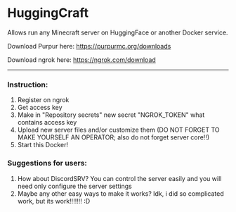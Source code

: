 # HuggingCraft
Allows run any Minecraft server on HuggingFace or another Docker service.

Download Purpur here: https://purpurmc.org/downloads

Download ngrok here: https://ngrok.com/download

----
### Instruction:
1. Register on ngrok
2. Get access key
3. Make in "Repository secrets" new secret "NGROK_TOKEN" what contains access key
4. Upload new server files and/or customize them (DO NOT FORGET TO MAKE YOURSELF AN OPERATOR; also do not forget server core!!)
5. Start this Docker!

### Suggestions for users:
1. How about DiscordSRV? You can control the server easily and you will need only configure the server settings
2. Maybe any other easy ways to make it works? Idk, i did so complicated work, but its work!!!!!!! :D
